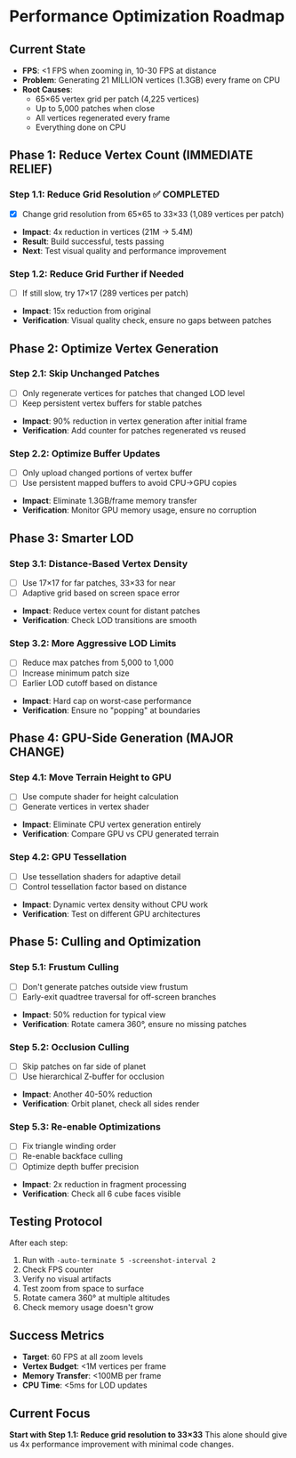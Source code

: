 # Performance Optimization Roadmap

## Current State
- **FPS**: <1 FPS when zooming in, 10-30 FPS at distance
- **Problem**: Generating 21 MILLION vertices (1.3GB) every frame on CPU
- **Root Causes**: 
  - 65×65 vertex grid per patch (4,225 vertices)
  - Up to 5,000 patches when close
  - All vertices regenerated every frame
  - Everything done on CPU

## Phase 1: Reduce Vertex Count (IMMEDIATE RELIEF)
### Step 1.1: Reduce Grid Resolution ✅ COMPLETED
- [x] Change grid resolution from 65×65 to 33×33 (1,089 vertices per patch)
- **Impact**: 4x reduction in vertices (21M → 5.4M)
- **Result**: Build successful, tests passing
- **Next**: Test visual quality and performance improvement

### Step 1.2: Reduce Grid Further if Needed
- [ ] If still slow, try 17×17 (289 vertices per patch)
- **Impact**: 15x reduction from original
- **Verification**: Visual quality check, ensure no gaps between patches

## Phase 2: Optimize Vertex Generation
### Step 2.1: Skip Unchanged Patches
- [ ] Only regenerate vertices for patches that changed LOD level
- [ ] Keep persistent vertex buffers for stable patches
- **Impact**: 90% reduction in vertex generation after initial frame
- **Verification**: Add counter for patches regenerated vs reused

### Step 2.2: Optimize Buffer Updates
- [ ] Only upload changed portions of vertex buffer
- [ ] Use persistent mapped buffers to avoid CPU→GPU copies
- **Impact**: Eliminate 1.3GB/frame memory transfer
- **Verification**: Monitor GPU memory usage, ensure no corruption

## Phase 3: Smarter LOD
### Step 3.1: Distance-Based Vertex Density
- [ ] Use 17×17 for far patches, 33×33 for near
- [ ] Adaptive grid based on screen space error
- **Impact**: Reduce vertex count for distant patches
- **Verification**: Check LOD transitions are smooth

### Step 3.2: More Aggressive LOD Limits
- [ ] Reduce max patches from 5,000 to 1,000
- [ ] Increase minimum patch size
- [ ] Earlier LOD cutoff based on distance
- **Impact**: Hard cap on worst-case performance
- **Verification**: Ensure no "popping" at boundaries

## Phase 4: GPU-Side Generation (MAJOR CHANGE)
### Step 4.1: Move Terrain Height to GPU
- [ ] Use compute shader for height calculation
- [ ] Generate vertices in vertex shader
- **Impact**: Eliminate CPU vertex generation entirely
- **Verification**: Compare GPU vs CPU generated terrain

### Step 4.2: GPU Tessellation
- [ ] Use tessellation shaders for adaptive detail
- [ ] Control tessellation factor based on distance
- **Impact**: Dynamic vertex density without CPU work
- **Verification**: Test on different GPU architectures

## Phase 5: Culling and Optimization
### Step 5.1: Frustum Culling
- [ ] Don't generate patches outside view frustum
- [ ] Early-exit quadtree traversal for off-screen branches
- **Impact**: 50% reduction for typical view
- **Verification**: Rotate camera 360°, ensure no missing patches

### Step 5.2: Occlusion Culling
- [ ] Skip patches on far side of planet
- [ ] Use hierarchical Z-buffer for occlusion
- **Impact**: Another 40-50% reduction
- **Verification**: Orbit planet, check all sides render

### Step 5.3: Re-enable Optimizations
- [ ] Fix triangle winding order
- [ ] Re-enable backface culling
- [ ] Optimize depth buffer precision
- **Impact**: 2x reduction in fragment processing
- **Verification**: Check all 6 cube faces visible

## Testing Protocol
After each step:
1. Run with `-auto-terminate 5 -screenshot-interval 2`
2. Check FPS counter
3. Verify no visual artifacts
4. Test zoom from space to surface
5. Rotate camera 360° at multiple altitudes
6. Check memory usage doesn't grow

## Success Metrics
- **Target**: 60 FPS at all zoom levels
- **Vertex Budget**: <1M vertices per frame
- **Memory Transfer**: <100MB per frame
- **CPU Time**: <5ms for LOD updates

## Current Focus
**Start with Step 1.1: Reduce grid resolution to 33×33**
This alone should give us 4x performance improvement with minimal code changes.